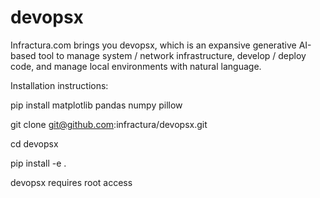 devopsx
=====

Infractura.com brings you devopsx, which is an expansive generative AI-based tool to manage system / network infrastructure, develop / deploy code, and manage local environments with natural language.

Installation instructions:

pip install matplotlib pandas numpy pillow

git clone git@github.com:infractura/devopsx.git

cd devopsx

pip install -e .

devopsx requires root access 

